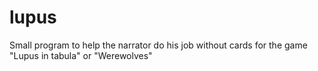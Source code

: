 # lupus
Small program to help the narrator do his job without cards for the game "Lupus in tabula" or "Werewolves"
